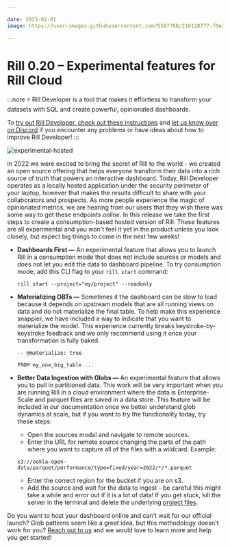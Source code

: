 ```yaml
---

date: 2023-02-01
image: https://user-images.githubusercontent.com/5587788/216128777-f0e29f13-58a3-4640-b147-3916d63de671.png

---
```


# Rill 0.20 – Experimental features for Rill Cloud

:::note
⚡ Rill Developer is a tool that makes it effortless to transform your datasets with SQL and create powerful, opinionated dashboards.

To [try out Rill Developer, check out these instructions](/get-started/install) and [let us know over on Discord](https://discord.gg/TatjVY32) if you encounter any problems or have ideas about how to improve Rill Developer!
:::

![experimental-hosted](https://user-images.githubusercontent.com/5587788/216128298-20133a6e-ed99-4163-b73c-368d795aa71c.gif "794934172")

In 2022 we were excited to bring the secret of Rill to the world - we created an open source offering that helps everyone transform their data into a rich source of truth that powers an interactive dashboard. Today, Rill Developer operates as a locally hosted application under the security perimeter of your laptop, however that makes the results difficult to share with your collaborators and prospects. As more people experience the magic of opinionated metrics, we are hearing from our users that they wish there was some way to get these endpoints _online_. In this release we take the first steps to create a consumption-based hosted version of Rill. These features are all experimental and you won't feel it yet in the product unless you look closely, but expect big things to come in the next few weeks! 

- **Dashboards First —**  An experimental feature that allows you to launch Rill in a consumption mode that does not include sources or models and does not let you edit the data to dashboard pipeline. To try consumption mode, add this CLI flag to your `rill start` command:
    
    ```
    rill start --project="my/project" --readonly
    ```

- **Materializing OBTs —**  Sometimes it the dashboard can be slow to load because it depends on upstream models that are all running views on data and do not materialize the final table. To help make this experience snappier, we have included a way to indicate that you want to materialize the model. This experience currently breaks keystroke-by-keystroke feedback and we only recommend using it once your transformation is fully baked.
    
    ```
    -- @materialize: true

    FROM my_one_big_table ...
    ```

- **Better Data Ingestion with Globs —** An experimental feature that allows you to pull in partitioned data. This work will be very important when you are running Rill in a cloud environment where the data is Enterprise-Scale and parquet files are saved in a data store. This feature will be included in our documentation once we better understand glob dynamics at scale, but if you want to try the functionality today, try these steps:

    - Open the sources modal and navigate to remote sources.
    - Enter the URL for remote source changing the parts of the path where you want to capture all of the files with a wildcard. Example:
    
    ```
    s3://ookla-open-data/parquet/performance/type=fixed/year=2022/*/*.parquet
    ```

    - Enter the correct region for the bucket if you are on s3.
    - Add the source and wait for the data to ingest - be careful this might take a while and error out if it is a lot of data! If you get stuck, kill the server in the terminal and delete the underlying [project files](../../reference/project-files).

Do you want to host your dashboard online and can't wait for our official launch? Glob patterns seem like a great idea, but this methodology doesn't work for you? [Reach out to us](https://discord.gg/TatjVY32) and we would love to learn more and help you get started!

